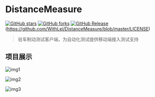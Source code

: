 # DistanceMeasure
[![GitHub stars](https://img.shields.io/github/stars/WithLei/DistanceMeasure.svg)](https://github.com/WithLei/DistanceMeasure/stargazers) [![GitHub forks](https://img.shields.io/github/forks/WithLei/DistanceMeasure.svg)](https://github.com/WithLei/DistanceMeasure/network)
[![GitHub Release](https://img.shields.io/github/release/WithLei/DistanceMeasure/all.svg)](https://github.com/WithLei/DistanceMeasure/releases)(https://github.com/WithLei/DistanceMeasure/blob/master/LICENSE)

> 驻车制动测试客户端，为自动化测试提供移动端接入测试支持

## 项目展示
![img1](https://github.com/WithLei/DistanceMeasure/blob/master/screenshots/distanceMeasure(1).png)

![img2](https://github.com/WithLei/DistanceMeasure/blob/master/screenshots/distanceMeasure(2).png)

![img3](https://github.com/WithLei/DistanceMeasure/blob/master/screenshots/distanceMeasure(3).png)
